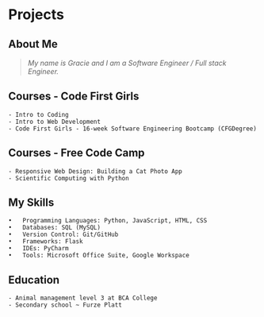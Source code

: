 # **Projects**

## About Me
 > _My name is Gracie and I am a Software Engineer /  Full stack Engineer._
        
## Courses - Code First Girls
```
- Intro to Coding
- Intro to Web Development
- Code First Girls - 16-week Software Engineering Bootcamp (CFGDegree)

``` 
## Courses - Free Code Camp
```
- Responsive Web Design: Building a Cat Photo App
- Scientific Computing with Python 

```
## My Skills
```
•	Programming Languages: Python, JavaScript, HTML, CSS 
•	Databases: SQL (MySQL) 
•	Version Control: Git/GitHub 
•	Frameworks: Flask 
•	IDEs: PyCharm 
•	Tools: Microsoft Office Suite, Google Workspace 

```      
## Education
```
- Animal management level 3 at BCA College
- Secondary school ~ Furze Platt




